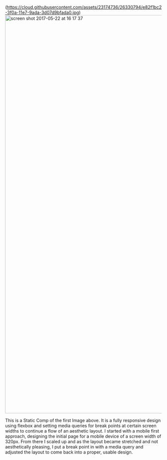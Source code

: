 (https://cloud.githubusercontent.com/assets/23174736/26330794/e82f1bc2-3f0a-11e7-9ada-3d07d9bfada0.jpg)
<img width="1280" alt="screen shot 2017-05-22 at 16 17 37" src="https://cloud.githubusercontent.com/assets/23174736/26330795/e831ed02-3f0a-11e7-8a0c-11c2ea9d64d7.png">


This is a Static Comp of the first Image above.  It is a fully responsive design using flexbox and setting media queries for break points at certain screen widths to continue a flow of an aesthetic layout.  I started with a mobile first approach, designing the initial page for a mobile device of a screen width of 320px.  From there I scaled up and as the layout became stretched and not aesthetically pleasing, I put a break point in with a media query and adjusted the layout to come back into a proper, usable design.  
